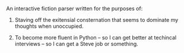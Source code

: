 An interactive fiction parser written for the purposes of:

1. Staving off the exitensial consternation that seems to dominate my thoughts when unoccupied.

2. To become more fluent in Python – so I can get better at techincal interviews – so I can get a Steve job or something.  